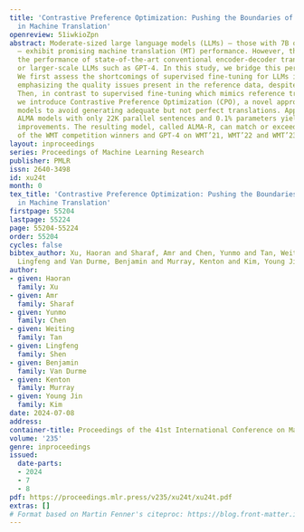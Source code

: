 ```yaml
---
title: 'Contrastive Preference Optimization: Pushing the Boundaries of LLM Performance
  in Machine Translation'
openreview: 51iwkioZpn
abstract: Moderate-sized large language models (LLMs) – those with 7B or 13B parameters
  – exhibit promising machine translation (MT) performance. However, they do not match
  the performance of state-of-the-art conventional encoder-decoder translation models
  or larger-scale LLMs such as GPT-4. In this study, we bridge this performance gap.
  We first assess the shortcomings of supervised fine-tuning for LLMs in the MT task,
  emphasizing the quality issues present in the reference data, despite being human-generated.
  Then, in contrast to supervised fine-tuning which mimics reference translations,
  we introduce Contrastive Preference Optimization (CPO), a novel approach that trains
  models to avoid generating adequate but not perfect translations. Applying CPO to
  ALMA models with only 22K parallel sentences and 0.1% parameters yields significant
  improvements. The resulting model, called ALMA-R, can match or exceed the performance
  of the WMT competition winners and GPT-4 on WMT’21, WMT’22 and WMT’23 test datasets.
layout: inproceedings
series: Proceedings of Machine Learning Research
publisher: PMLR
issn: 2640-3498
id: xu24t
month: 0
tex_title: 'Contrastive Preference Optimization: Pushing the Boundaries of {LLM} Performance
  in Machine Translation'
firstpage: 55204
lastpage: 55224
page: 55204-55224
order: 55204
cycles: false
bibtex_author: Xu, Haoran and Sharaf, Amr and Chen, Yunmo and Tan, Weiting and Shen,
  Lingfeng and Van Durme, Benjamin and Murray, Kenton and Kim, Young Jin
author:
- given: Haoran
  family: Xu
- given: Amr
  family: Sharaf
- given: Yunmo
  family: Chen
- given: Weiting
  family: Tan
- given: Lingfeng
  family: Shen
- given: Benjamin
  family: Van Durme
- given: Kenton
  family: Murray
- given: Young Jin
  family: Kim
date: 2024-07-08
address:
container-title: Proceedings of the 41st International Conference on Machine Learning
volume: '235'
genre: inproceedings
issued:
  date-parts:
  - 2024
  - 7
  - 8
pdf: https://proceedings.mlr.press/v235/xu24t/xu24t.pdf
extras: []
# Format based on Martin Fenner's citeproc: https://blog.front-matter.io/posts/citeproc-yaml-for-bibliographies/
---
```

